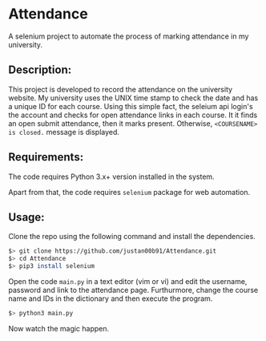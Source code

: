 # Attendance
A selenium project to automate the process of marking attendance in my university.

## Description:
  This project is developed to record the attendance on the university website. My university uses the UNIX time stamp to check the date and has a unique ID
  for each course. Using this simple fact, the seleium api login's the account and checks for open attendance links in each course.
  It it finds an open submit attendance, then it marks present. Otherwise, `<COURSENAME> is closed.` message is displayed.
  
## Requirements:
  The code requires Python 3.x+ version installed in the system.
  
  Apart from that, the code requires `selenium` package for web automation.

## Usage:
  Clone the repo using the following command and install the dependencies.
  ```bash
  $> git clone https://github.com/justan00b91/Attendance.git
  $> cd Attendance
  $> pip3 install selenium
  ```
  
  Open the code `main.py` in a text editor (vim or vi) and edit the username, password and link to the attendance page.
  Furthurmore, change the course name and IDs in the dictionary and then execute the program.
  ```bash
  $> python3 main.py
  ```
  
  Now watch the magic happen.
